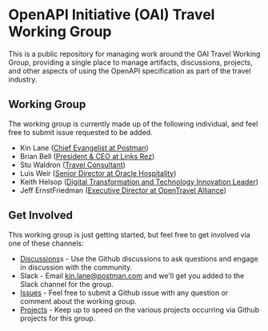 # OpenAPI Initiative (OAI) Travel Working Group
This is a public repository for managing work around the OAI Travel Working Group, providing a single place to manage artifacts, discussions, projects, and other aspects of using the OpenAPI specification as part of the travel industry.

## Working Group
The working group is currently made up of the following individual, and feel free to submit issue requested to be added.

- Kin Lane ([Chief Evangelist at Postman](https://www.linkedin.com/in/kinlane/))
- Brian Bell ([President & CEO at Links Rez](https://www.linkedin.com/in/brian-bell-7316b3107/))
- Stu Waldron ([Travel Consultant](https://www.linkedin.com/in/stu-waldron-b550a61/))
- Luis Weir ([Senior Director at Oracle Hospitality](https://www.linkedin.com/in/lweir/))
- Keith Helsop ([Digital Transformation and Technology Innovation Leader](https://www.linkedin.com/in/keithheslop/))
- Jeff ErnstFriedman ([Executive Director at OpenTravel Alliance](https://www.linkedin.com/in/namdeirf/))

## Get Involved
This working group is just getting started, but feel free to get involved via one of these channels:

- [Discussions](https://github.com/OAI/sig-travel/discussions)s - Use the Github discussions to ask questions and engage in discussion with the community.
- Slack - Email kin.lane@postman.com and we'll get you added to the Slack channel for the group.
- [Issues](https://github.com/OAI/sig-travel/issues) - Feel free to submit a Github issue with any question or comment about the working group.
- [Projects](https://github.com/OAI/sig-travel/projects) - Keep up to speed on the various projects occurring via Github projects for this group.

